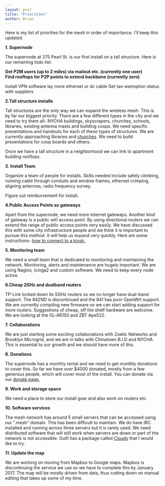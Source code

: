 ```yaml
---
layout: post
title: "Priorities"
author: Brian
---
```

Here is my list of priorities for the mesh in order of importance. I'll keep this updated.

**1. Supernode**

The supernode at 375 Pearl St. is our first install on a tall structure. Here is our remaining todo list:

**Get P2M users (up to 2 miles) via mailout etc. (currently one user)**  
**Find rooftops for P2P points to extend backbone (currently zero)**

Install VPN software
lay more ethernet or dc cable
Get tax-exemption status with suppliers  

**2.Tall structure installs**

Tall structures are the only way we can expand the wireless mesh. This is by far our biggest priority. There are a few different types in the city and we need to try them all- NYCHA buildings, skyscrapers, churches, schools, libraries, existing antenna masts and building coops. We need specific presentations and handouts for each of these types of structures. We are currently approaching libraries and [churches](../../leaflet/church.pdf). We need to build presentations for coop boards and others.  

Once we have a tall structure in a neighborhood we can link to apartment building rooftops.

**3. Install Team**

Organize a team of people for installs. Skills needed include safely climbing, running cable through conduits and window frames, ethernet crimping, aligning antennas, radio frequency survey.

Figure out reimbursement for install.

**4.Public Access Points as gateways**

Apart from the supernode, we need more internet gateways. Another kind of gateway is a public wifi access point. By using directional routers we can extend the range of public access points very easily. We have discussed this with some city infrastructure people and we think it is important to pursue this method. It will help us expand very quickly. Here are some instructions- [how to connect to a kiosk.](../public-access-points)

**5. Monitoring team**

We need a small team that is dedicated to monitoring and maintaining the network. Monitoring, alerts and maintenance are hugely important. We are using Nagios, Icinga2 and custom software. We need to keep every node active.

**6.Cheap 2GHz and dualband routers**

TP-Link locked down its 5GHz routers so we no longer have dual-band support. The 842ND is discontinued and the 841 has poor OpenWrt support. We are currently compiling new firmware so we can start adding support for more routers. Suggestions of cheap, off the shelf hardware are welcome. We are looking at the GL-AR150 and ZBT Ape522.

**7. Collaborations**

We are just starting some exciting collaborations with Zoetic Networks and Brooklyn Microgrid, and we are in talks with Chinatown B.I.D and NYCHA. This is essential to our growth and we should have more of this. 

**8. Donations**

The supernode has a monthly rental and we need to get monthly donations to cover this. So far we have over $4000 donated, mostly from a few generous people, which will cover most of the install. You can donate via our [donate page.](../../donate)

**9. Work and storage space**

We need a place to store our install gear and also work on routers etc.

**10. Software services**

The mesh network has around 5 small servers that can be accessed using our ".mesh" domain. This has been difficult to maintain. We do have IRC installed and running across three servers but it is rarely used. We need distributed software that will still work when servers are down or part of the network is not accessible. Guifi has a package called [Cloudy](http://cloudy.community/) that I would like to try.

**11. Update the map**

We are working on moving from Mapbox to Google maps. Mapbox is discontinuing the service we use so we have to complete this by January 2017. The map will be mostly driven from data, thus cutting down on manual editing that takes up some of my time.




